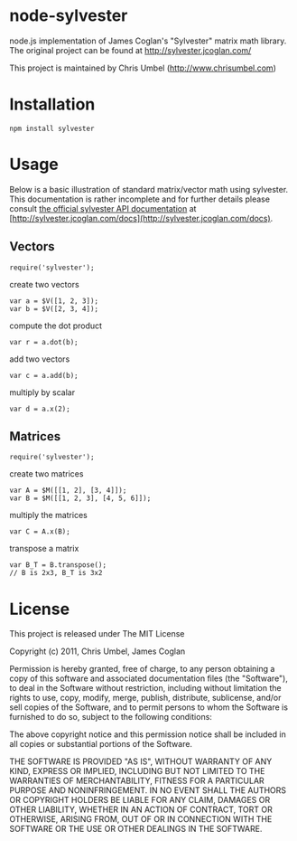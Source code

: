
node-sylvester
==============

node.js implementation of James Coglan's "Sylvester" matrix math library.
The original project can be found at http://sylvester.jcoglan.com/

This project is maintained by Chris Umbel (http://www.chrisumbel.com)

Installation
============

    npm install sylvester

Usage
=====

Below is a basic illustration of standard matrix/vector math using sylvester.
This documentation is rather incomplete and for further details please consult
[the official sylvester API documentation](http://sylvester.jcoglan.com/docs)
at [http://sylvester.jcoglan.com/docs](http://sylvester.jcoglan.com/docs).

Vectors
-------
    require('sylvester');

create two vectors

    var a = $V([1, 2, 3]);
    var b = $V([2, 3, 4]);

compute the dot product

    var r = a.dot(b);

add two vectors

    var c = a.add(b);

multiply by scalar

    var d = a.x(2);

Matrices
--------
    require('sylvester');

create two matrices

    var A = $M([[1, 2], [3, 4]]);
    var B = $M([[1, 2, 3], [4, 5, 6]]);

multiply the matrices

    var C = A.x(B);

transpose a matrix

    var B_T = B.transpose();
    // B is 2x3, B_T is 3x2

License
=======

This project is released under The MIT License

Copyright (c) 2011, Chris Umbel, James Coglan

Permission is hereby granted, free of charge, to any person obtaining a copy
of this software and associated documentation files (the "Software"), to deal
in the Software without restriction, including without limitation the rights
to use, copy, modify, merge, publish, distribute, sublicense, and/or sell
copies of the Software, and to permit persons to whom the Software is
furnished to do so, subject to the following conditions:

The above copyright notice and this permission notice shall be included in
all copies or substantial portions of the Software.

THE SOFTWARE IS PROVIDED "AS IS", WITHOUT WARRANTY OF ANY KIND, EXPRESS OR
IMPLIED, INCLUDING BUT NOT LIMITED TO THE WARRANTIES OF MERCHANTABILITY,
FITNESS FOR A PARTICULAR PURPOSE AND NONINFRINGEMENT. IN NO EVENT SHALL THE
AUTHORS OR COPYRIGHT HOLDERS BE LIABLE FOR ANY CLAIM, DAMAGES OR OTHER
LIABILITY, WHETHER IN AN ACTION OF CONTRACT, TORT OR OTHERWISE, ARISING FROM,
OUT OF OR IN CONNECTION WITH THE SOFTWARE OR THE USE OR OTHER DEALINGS IN
THE SOFTWARE.
